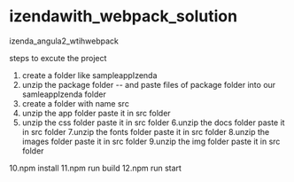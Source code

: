 # izendawith_webpack_solution
izenda_angula2_wtihwebpack


steps to excute the project
1. create a folder like sampleappIzenda
2. unzip the package folder -- and paste files of package folder into our samleappIzenda folder
3. create a folder with name src
4. unzip the app folder paste it in src folder
5. unzip the css folder paste it in src folder
6.unzip the docs folder paste it in src folder
7.unzip the fonts folder paste it in src folder
8.unzip the images folder paste it in src folder
9.unzip the img folder paste it in src folder

10.npm install
11.npm run build
12.npm run start
